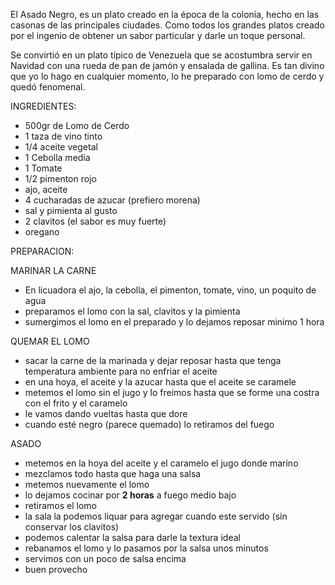 El Asado Negro, es un plato creado en la época de la colonia, hecho en las casonas de las principales ciudades. Como todos los grandes platos creado por el ingenio de obtener un sabor particular y darle un toque personal. 

Se convirtió en un plato típico de Venezuela que se acostumbra servir en Navidad con una rueda de pan de jamón y ensalada de gallina.
Es tan divino que yo lo hago en cualquier momento, lo he preparado con lomo de cerdo y quedó fenomenal. 


INGREDIENTES:

<ul>
<li>500gr de Lomo de Cerdo</li>
<li>1 taza de vino tinto</li>
<li>1/4 aceite vegetal</li>
<li>1 Cebolla media</li>
<li>1 Tomate</li>
<li>1/2 pimenton rojo</li>
<li>ajo, aceite</li>
<li>4 cucharadas de azucar (prefiero morena)</li>
<li>sal y pimienta al gusto</li>
<li>2 clavitos (el sabor es muy fuerte)</li>
<li>oregano</li>
</ul>

PREPARACION:

MARINAR LA CARNE
<ul>
<li>En licuadora el ajo, la cebolla, el pimenton, tomate, vino, un poquito de agua</li>
<li>preparamos el lomo con la sal, clavitos y la pimienta</li>
<li>sumergimos el lomo en el preparado y lo dejamos reposar minimo 1 hora</li>
</ul>

QUEMAR EL LOMO
<ul>
<li>sacar la carne de la marinada y dejar reposar hasta que tenga temperatura ambiente para no enfriar el aceite</li>
<li>en una hoya, el aceite y la azucar hasta que el aceite se caramele</li>
<li>metemos el lomo sin el jugo y lo freimos hasta que se forme una costra con el frito y el caramelo</li>
<li>le vamos dando vueltas hasta que dore</li>
<li>cuando esté negro (parece quemado) lo retiramos del fuego</li>
</ul>

ASADO
<ul>
<li>metemos en la hoya del aceite y el caramelo el jugo donde marino</li>
<li>mezclamos todo hasta que haga una salsa</li>
<li>metemos nuevamente el lomo</li>
<li>lo dejamos cocinar por <b>2 horas</b> a fuego medio bajo</li>
<li>retiramos el lomo</li>
<li>la sala la podemos liquar para agregar cuando este servido (sin conservar los clavitos)</li>
<li>podemos calentar la salsa para darle la textura ideal</li>
<li>rebanamos el lomo y lo pasamos por la salsa unos minutos</li>
<li>servimos con un poco de salsa encima</li>
<li>buen provecho</li>
</ul>

